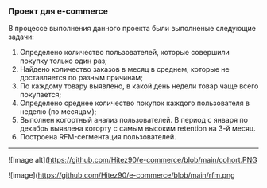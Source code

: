 ### Проект для e-commerce
В процессе выполнения данного проекта были выполненые следующие задачи:
1. Определено количество пользователей, которые совершили покупку только один раз;
2. Найдено количество заказов в месяц в среднем, которые не доставляется по разным причинам;
3. По каждому товару выявлено, в какой день недели товар чаще всего покупается;
4. Определено среднее количество покупок каждого пользователя в неделю (по месяцам);
5. Выполнен когортный анализ пользователей. В период с января по декабрь выявлена когорту с самым высоким retention на 3-й месяц.
6. Построена RFM-сегментация пользователей.
-----
![Image alt](https://github.com/Hitez90/e-commerce/blob/main/cohort.PNG


![image](https://github.com/Hitez90/e-commerce/blob/main/rfm.png

